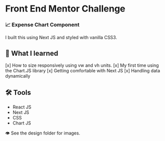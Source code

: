 # Front End Mentor Challenge
### 📈 Expense Chart Component
I built this using Next JS and styled with vanilla CSS3. 

## 🧠 What I learned 
[x] How to size responsively using vw and vh units. 
[x] My first time using the Chart.JS library
[x] Getting comfortable with Next JS 
[x] Handling data dynamically

## 🛠 Tools
* React JS
* Next JS
* CSS
* Chart JS

👁 See the design folder for images. 


